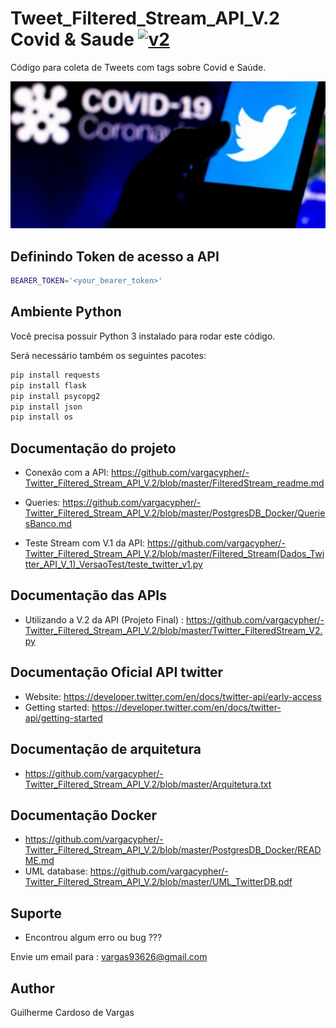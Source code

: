 # Tweet_Filtered_Stream_API_V.2 Covid & Saude [![v2](https://img.shields.io/endpoint?url=https%3A%2F%2Ftwbadges.glitch.me%2Fbadges%2Fv2)](https://developer.twitter.com/en/docs/twitter-api)

Código para coleta de Tweets com tags sobre Covid e Saúde.

<p align="center">
  <img src="/shot.png" >
</p>


## Definindo Token de acesso a API


```bash
BEARER_TOKEN='<your_bearer_token>'
```

## Ambiente Python 
Você precisa possuir Python 3 instalado para rodar este código. 

Será necessário também os seguintes pacotes:

```bash
pip install requests
pip install flask 
pip install psycopg2
pip install json 
pip install os
```

## Documentação do projeto

* Conexão com a API: https://github.com/vargacypher/-Twitter_Filtered_Stream_API_V.2/blob/master/FilteredStream_readme.md

* Queries: https://github.com/vargacypher/-Twitter_Filtered_Stream_API_V.2/blob/master/PostgresDB_Docker/QueriesBanco.md

* Teste Stream com V.1 da API: https://github.com/vargacypher/-Twitter_Filtered_Stream_API_V.2/blob/master/Filtered_Stream(Dados_Twitter_API_V_1)_VersaoTest/teste_twitter_v1.py


## Documentação das APIs

* Utilizando a V.2 da API (Projeto Final) : https://github.com/vargacypher/-Twitter_Filtered_Stream_API_V.2/blob/master/Twitter_FilteredStream_V2.py


## Documentação Oficial API twitter

* Website: https://developer.twitter.com/en/docs/twitter-api/early-access
* Getting started: https://developer.twitter.com/en/docs/twitter-api/getting-started


## Documentação de arquitetura

* https://github.com/vargacypher/-Twitter_Filtered_Stream_API_V.2/blob/master/Arquitetura.txt


## Documentação Docker

* https://github.com/vargacypher/-Twitter_Filtered_Stream_API_V.2/blob/master/PostgresDB_Docker/README.md
* UML database: https://github.com/vargacypher/-Twitter_Filtered_Stream_API_V.2/blob/master/UML_TwitterDB.pdf


## Suporte

* Encontrou algum erro ou bug ???

Envie um email para : vargas93626@gmail.com


## Author
Guilherme Cardoso de Vargas
